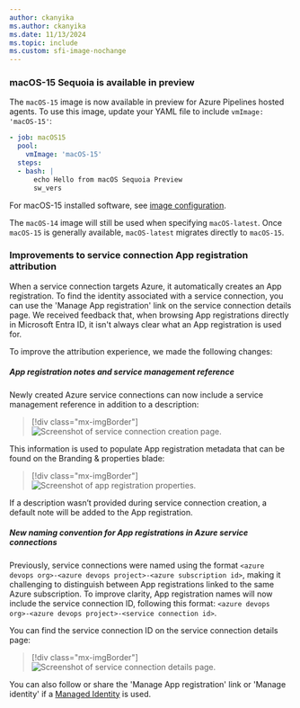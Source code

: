 ```yaml
---
author: ckanyika
ms.author: ckanyika
ms.date: 11/13/2024
ms.topic: include
ms.custom: sfi-image-nochange
---
```


### macOS-15 Sequoia is available in preview

The `macOS-15` image is now available in preview for Azure Pipelines hosted agents. To use this image, update your YAML file to include `vmImage: 'macOS-15'`:  

```yaml
- job: macOS15
  pool:
    vmImage: 'macOS-15'
  steps:
  - bash: |
      echo Hello from macOS Sequoia Preview
      sw_vers
```

For macOS-15 installed software, see [image configuration](https://github.com/actions/runner-images/blob/main/images/macos/macos-15-Readme.md).

The `macOS-14` image will still be used when specifying `macOS-latest`. Once `macOS-15` is generally available, `macOS-latest` migrates directly to `macOS-15`.

### Improvements to service connection App registration attribution

When a service connection targets Azure, it automatically creates an App registration. 
To find the identity associated with a service connection, you can use the 'Manage App registration' link on the service connection details page. We received feedback that, when browsing App registrations directly in Microsoft Entra ID, it isn't always clear what an App registration is used for. 


To improve the attribution experience, we made the following changes:
##### App registration notes and service management reference

Newly created Azure service connections can now include a service management reference in addition to a description:

> [!div class="mx-imgBorder"]
> ![Screenshot of service connection creation page.](../../media/247-pipelines-02.png "Screenshot of service connection creation details")

This information is used to populate App registration metadata that can be found on the Branding & properties blade:

> [!div class="mx-imgBorder"]
> ![Screenshot of app registration properties.](../../media/247-pipelines-03.png "Screenshot of app registration properties")

If a description wasn’t provided during service connection creation, a default note will be added to the App registration.

##### New naming convention for App registrations in Azure service connections

Previously, service connections were named using the format `<azure devops org>-<azure devops project>-<azure subscription id>`, making it challenging to distinguish between App registrations linked to the same Azure subscription. To improve clarity, App registration names will now include the service connection ID, following this format: `<azure devops org>-<azure devops project>-<service connection id>`.

You can find the service connection ID on the service connection details page:

> [!div class="mx-imgBorder"]
> ![Screenshot of service connection details page.](../../media/247-pipelines-01.png "Screenshot of service connection details page")

You can also follow or share the 'Manage App registration' link or 'Manage identity' if a [Managed Identity](/azure/devops/release-notes/2024/pipelines/sprint-246-update#azure-service-connection-managed-identity-support) is used.

